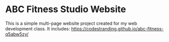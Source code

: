 # ABC Fitness Studio Website

This is a simple multi-page website project created for my web development class.
It includes:
https://codestranding.github.io/abc-fitness-q5abw5zy/


